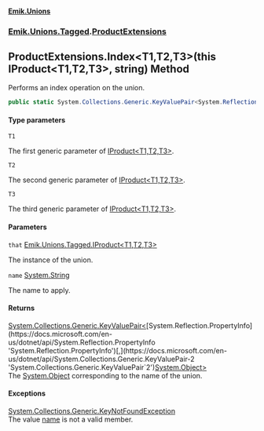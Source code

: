 #### [Emik.Unions](index.md 'index')
### [Emik.Unions.Tagged](Emik.Unions.Tagged.md 'Emik.Unions.Tagged').[ProductExtensions](ProductExtensions.md 'Emik.Unions.Tagged.ProductExtensions')

## ProductExtensions.Index<T1,T2,T3>(this IProduct<T1,T2,T3>, string) Method

Performs an index operation on the union.

```csharp
public static System.Collections.Generic.KeyValuePair<System.Reflection.PropertyInfo,object?> Index<T1,T2,T3>(this Emik.Unions.Tagged.IProduct<T1,T2,T3> that, string name);
```
#### Type parameters

<a name='Emik.Unions.Tagged.ProductExtensions.Index_T1,T2,T3_(thisEmik.Unions.Tagged.IProduct_T1,T2,T3_,string).T1'></a>

`T1`

The first generic parameter of [IProduct&lt;T1,T2,T3&gt;](IProduct{T1,T2,T3}.md 'Emik.Unions.Tagged.IProduct<T1,T2,T3>').

<a name='Emik.Unions.Tagged.ProductExtensions.Index_T1,T2,T3_(thisEmik.Unions.Tagged.IProduct_T1,T2,T3_,string).T2'></a>

`T2`

The second generic parameter of [IProduct&lt;T1,T2,T3&gt;](IProduct{T1,T2,T3}.md 'Emik.Unions.Tagged.IProduct<T1,T2,T3>').

<a name='Emik.Unions.Tagged.ProductExtensions.Index_T1,T2,T3_(thisEmik.Unions.Tagged.IProduct_T1,T2,T3_,string).T3'></a>

`T3`

The third generic parameter of [IProduct&lt;T1,T2,T3&gt;](IProduct{T1,T2,T3}.md 'Emik.Unions.Tagged.IProduct<T1,T2,T3>').
#### Parameters

<a name='Emik.Unions.Tagged.ProductExtensions.Index_T1,T2,T3_(thisEmik.Unions.Tagged.IProduct_T1,T2,T3_,string).that'></a>

`that` [Emik.Unions.Tagged.IProduct&lt;](IProduct{T1,T2,T3}.md 'Emik.Unions.Tagged.IProduct<T1,T2,T3>')[T1](ProductExtensions.Index{T1,T2,T3}(IProduct{T1,T2,T3},string).md#Emik.Unions.Tagged.ProductExtensions.Index_T1,T2,T3_(thisEmik.Unions.Tagged.IProduct_T1,T2,T3_,string).T1 'Emik.Unions.Tagged.ProductExtensions.Index<T1,T2,T3>(this Emik.Unions.Tagged.IProduct<T1,T2,T3>, string).T1')[,](IProduct{T1,T2,T3}.md 'Emik.Unions.Tagged.IProduct<T1,T2,T3>')[T2](ProductExtensions.Index{T1,T2,T3}(IProduct{T1,T2,T3},string).md#Emik.Unions.Tagged.ProductExtensions.Index_T1,T2,T3_(thisEmik.Unions.Tagged.IProduct_T1,T2,T3_,string).T2 'Emik.Unions.Tagged.ProductExtensions.Index<T1,T2,T3>(this Emik.Unions.Tagged.IProduct<T1,T2,T3>, string).T2')[,](IProduct{T1,T2,T3}.md 'Emik.Unions.Tagged.IProduct<T1,T2,T3>')[T3](ProductExtensions.Index{T1,T2,T3}(IProduct{T1,T2,T3},string).md#Emik.Unions.Tagged.ProductExtensions.Index_T1,T2,T3_(thisEmik.Unions.Tagged.IProduct_T1,T2,T3_,string).T3 'Emik.Unions.Tagged.ProductExtensions.Index<T1,T2,T3>(this Emik.Unions.Tagged.IProduct<T1,T2,T3>, string).T3')[&gt;](IProduct{T1,T2,T3}.md 'Emik.Unions.Tagged.IProduct<T1,T2,T3>')

The instance of the union.

<a name='Emik.Unions.Tagged.ProductExtensions.Index_T1,T2,T3_(thisEmik.Unions.Tagged.IProduct_T1,T2,T3_,string).name'></a>

`name` [System.String](https://docs.microsoft.com/en-us/dotnet/api/System.String 'System.String')

The name to apply.

#### Returns
[System.Collections.Generic.KeyValuePair&lt;](https://docs.microsoft.com/en-us/dotnet/api/System.Collections.Generic.KeyValuePair-2 'System.Collections.Generic.KeyValuePair`2')[System.Reflection.PropertyInfo](https://docs.microsoft.com/en-us/dotnet/api/System.Reflection.PropertyInfo 'System.Reflection.PropertyInfo')[,](https://docs.microsoft.com/en-us/dotnet/api/System.Collections.Generic.KeyValuePair-2 'System.Collections.Generic.KeyValuePair`2')[System.Object](https://docs.microsoft.com/en-us/dotnet/api/System.Object 'System.Object')[&gt;](https://docs.microsoft.com/en-us/dotnet/api/System.Collections.Generic.KeyValuePair-2 'System.Collections.Generic.KeyValuePair`2')  
The [System.Object](https://docs.microsoft.com/en-us/dotnet/api/System.Object 'System.Object') corresponding to the name of the union.

#### Exceptions

[System.Collections.Generic.KeyNotFoundException](https://docs.microsoft.com/en-us/dotnet/api/System.Collections.Generic.KeyNotFoundException 'System.Collections.Generic.KeyNotFoundException')  
The value [name](ProductExtensions.Index{T1,T2,T3}(IProduct{T1,T2,T3},string).md#Emik.Unions.Tagged.ProductExtensions.Index_T1,T2,T3_(thisEmik.Unions.Tagged.IProduct_T1,T2,T3_,string).name 'Emik.Unions.Tagged.ProductExtensions.Index<T1,T2,T3>(this Emik.Unions.Tagged.IProduct<T1,T2,T3>, string).name') is not a valid member.